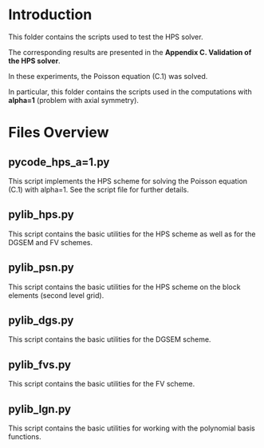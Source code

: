 # Introduction

This folder contains the scripts used to test the HPS solver.

The corresponding results are presented in the **Appendix C. Validation of the HPS solver**.

In these experiments, the Poisson equation (C.1) was solved.

In particular, this folder contains the scripts used in the computations with **alpha=1** (problem with axial symmetry).

# Files Overview
## pycode_hps_a=1.py
This script implements the HPS scheme for solving the Poisson equation (C.1) with alpha=1. See the script file for further details.
## pylib_hps.py
This script contains the basic utilities for the HPS scheme as well as for the DGSEM and FV schemes.
## pylib_psn.py
This script contains the basic utilities for the HPS scheme on the block elements (second level grid).
## pylib_dgs.py
This script contains the basic utilities for the DGSEM scheme.
## pylib_fvs.py
This script contains the basic utilities for the FV scheme.
## pylib_lgn.py
This script contains the basic utilities for working with the polynomial basis functions.
